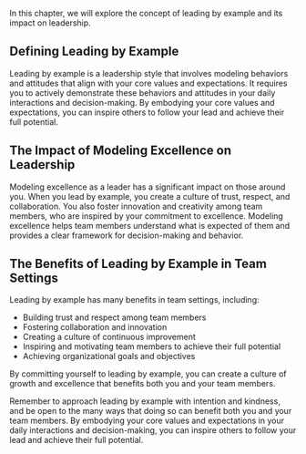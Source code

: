 
In this chapter, we will explore the concept of leading by example and its impact on leadership.

Defining Leading by Example
---------------------------

Leading by example is a leadership style that involves modeling behaviors and attitudes that align with your core values and expectations. It requires you to actively demonstrate these behaviors and attitudes in your daily interactions and decision-making. By embodying your core values and expectations, you can inspire others to follow your lead and achieve their full potential.

The Impact of Modeling Excellence on Leadership
-----------------------------------------------

Modeling excellence as a leader has a significant impact on those around you. When you lead by example, you create a culture of trust, respect, and collaboration. You also foster innovation and creativity among team members, who are inspired by your commitment to excellence. Modeling excellence helps team members understand what is expected of them and provides a clear framework for decision-making and behavior.

The Benefits of Leading by Example in Team Settings
---------------------------------------------------

Leading by example has many benefits in team settings, including:

* Building trust and respect among team members
* Fostering collaboration and innovation
* Creating a culture of continuous improvement
* Inspiring and motivating team members to achieve their full potential
* Achieving organizational goals and objectives

By committing yourself to leading by example, you can create a culture of growth and excellence that benefits both you and your team members.

Remember to approach leading by example with intention and kindness, and be open to the many ways that doing so can benefit both you and your team members. By embodying your core values and expectations in your daily interactions and decision-making, you can inspire others to follow your lead and achieve their full potential.

